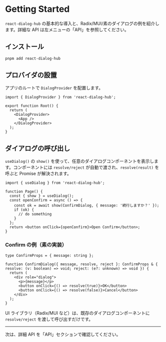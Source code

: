 # Getting Started

`react-dialog-hub` の基本的な導入と、Radix/MUI/素のダイアログの例を紹介します。詳細な API は左メニューの「API」を参照してください。

## インストール

```bash
pnpm add react-dialog-hub
```

## プロバイダの設置

アプリのルートで `DialogProvider` を配置します。

```tsx
import { DialogProvider } from 'react-dialog-hub';

export function Root() {
  return (
    <DialogProvider>
      <App />
    </DialogProvider>
  );
}
```

## ダイアログの呼び出し

`useDialog()` の `show()` を使って、任意のダイアログコンポーネントを表示します。コンポーネントには `resolve/reject` が自動で渡され、`resolve(result)` を呼ぶと Promise が解決されます。

```tsx
import { useDialog } from 'react-dialog-hub';

function Page() {
  const { show } = useDialog();
  const openConfirm = async () => {
    const ok = await show(ConfirmDialog, { message: '続行しますか？' });
    if (ok) {
      // do something
    }
  };
  return <button onClick={openConfirm}>Open Confirm</button>;
}
```

### Confirm の例（素の実装）

```tsx
type ConfirmProps = { message: string };

function ConfirmDialog({ message, resolve, reject }: ConfirmProps & { resolve: (v: boolean) => void; reject: (e?: unknown) => void }) {
  return (
    <div role="dialog">
      <p>{message}</p>
      <button onClick={() => resolve(true)}>OK</button>
      <button onClick={() => resolve(false)}>Cancel</button>
    </div>
  );
}
```

UI ライブラリ（Radix/MUI など）は、既存のダイアログコンポーネントに `resolve/reject` を渡して呼び出すだけです。

---

次は、詳細 API を「API」セクションで確認してください。



